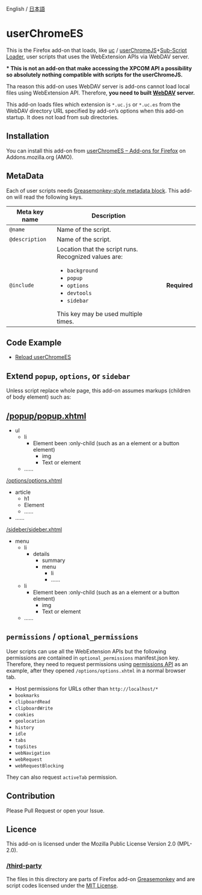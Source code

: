 English / [日本語](readme.ja.md)

userChromeES
============
This is the Firefox add-on that loads, like [uc] / [userChromeJS]+[Sub-Script Loader], user scripts that uses the WebExtension APIs via WebDAV server.

**\* This is not an add-on that make accessing the XPCOM API a possibility so absolutely nothing compatible with scripts for the userChromeJS.**

Tha reason this add-on uses WebDAV server is add-ons cannot load local files using WebExtension API. Therefore, **you need to built [WebDAV] server.**

This add-on loads files which extension is `*.uc.js` or `*.uc.es` from the WebDAV directory URL specified by add-on’s options when this add-on startup. It does not load from sub directories.

[uc]: https://addons.mozilla.org/firefox/addon/uc/ "userChromeJS + Sub-Script/Overlay Loader"
[userChromeJS]: http://userchromejs.mozdev.org/ "userChromeJS allows complete chrome customization when an extension is excessive."
[Sub-Script Loader]: https://github.com/alice0775/userChrome.js/blob/master/userChrome.js "automatically includes all files ending in .uc.xul and .uc.js from the profile’s chrome folder"
[WebDAV]: https://ja.wikipedia.org/wiki/WebDAV "Web Distributed Authoring and Versioning (WebDAV) is an extension of the Hypertext Transfer Protocol (HTTP) that allows clients to perform remote Web content authoring operations."

Installation
------------
You can install this add-on from [userChromeES – Add-ons for Firefox] on Addons.mozilla.org (AMO).

[userChromeES – Add-ons for Firefox]: https://addons.mozilla.org/firefox/addon/user-chrome-es/

MetaData
--------
Each of user scripts needs [Greasemonkey-style metadata block]. This add-on will read the following keys.

| Meta key name  | Description          |   |   
|----------------|----------------------|---|
| `@name`        | Name of the script.  |   |
| `@description` | Name of the script.  |   |
| `@include`     | Location that the script runs. Recognized values are:<ul><li><code>background</code></li><li><code>popup</code></li><li><code>options</code></li><li><code>devtools</code></li><li><code>sidebar</code></li></ul>This key may be used multiple times. | **Required** |

[Greasemonkey-style metadata block]: https://wiki.greasespot.net/Metadata_Block#Syntax

Code Example
------------
- [Reload userChromeES](https://greasyfork.org/scripts/34246/code)

Extend `popup`, `options`, or `sidebar`
---------------------------------------
Unless script replace whole page, this add-on assumes markups (children of body element) such as:

[/popup/popup.xhtml](popup/popup.xhtml)
---------------------------------------
- ul
	+ li
		* Element been :only-child (such as an a element or a button element)
			- img
			- Text or element
	+ ……

[/options/options.xhtml](options/options.xhtml)
- article
	+ h1
	+ Element
	+ ……
- ……

[/sideber/sideber.xhtml](options/options.xhtml)
- menu
	+ li
		* details
			- summary
			- menu
				+ li
				+ ……
	+ li
		* Element been :only-child (such as an a element or a button element)
			- img
			- Text or element
	+ ……

`permissions` / `optional_permissions`
--------------------------------------
User scripts can use all the WebExtension APIs but the following permissions are contained in `optional_permissions` manifest.json key.
Therefore, they need to request permissions using [permissions API] as an example, after they opened `/options/options.xhtml` in a normal browser tab.

- Host permissions for URLs other than `http://localhost/*`
- `bookmarks`
- `clipboardRead`
- `clipboardWrite`
- `cookies`
- `geolocation`
- `history`
- `idle`
- `tabs`
- `topSites`
- `webNavigation`
- `webRequest`
- `webRequestBlocking`

They can also request `activeTab` permission.

[permissions API]: https://developer.mozilla.org/Add-ons/WebExtensions/API/permissions

Contribution
------------
Please Pull Request or open your Issue.

Licence
-------
This add-on is licensed under the Mozilla Public License Version 2.0 (MPL-2.0).

[Mozilla Public License Version 2.0]: https://www.mozilla.org/MPL/2.0/

### [/third-party](third-party)
The files in this directory are parts of Firefox add-on [Greasemonkey] and are script codes licensed under the [MIT License].

[Greasemonkey]: https://github.com/greasemonkey/greasemonkey/
[MIT License]: https://opensource.org/licenses/mit-license
